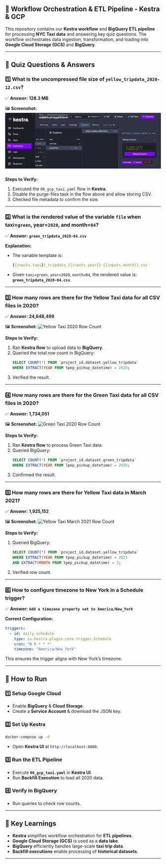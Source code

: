 ## 🚀 **Workflow Orchestration & ETL Pipeline - Kestra & GCP**
This repository contains our **Kestra workflow** and **BigQuery ETL pipeline** for processing **NYC Taxi data** and answering key quiz questions. The workflow orchestrates data ingestion, transformation, and loading into **Google Cloud Storage (GCS)** and **BigQuery**.

---

## 📌 **Quiz Questions & Answers**

### **1️⃣ What is the uncompressed file size of `yellow_tripdata_2020-12.csv`?**
✅ **Answer:** **128.3 MB**

🖼 **Screenshot:**
![Yellow Taxi December 2020 File Size](https://github.com/kostas696/data-engineering-zoomcamp/blob/main/homework_2/screenshots/question1.PNG)

**Steps to Verify:**
1. Executed the `06_gcp_taxi.yaml` flow in **Kestra**.
2. Disable the purge-files task in the flow above and allow storing CSV.
3. Checked file metadata to confirm the size.

---

### **2️⃣ What is the rendered value of the variable `file` when taxi=`green`, year=`2020`, and month=`04`?**
✅ **Answer:** **`green_tripdata_2020-04.csv`**

**Explanation:**
- The variable template is:  
  ```yaml
  {{inputs.taxi}}_tripdata_{{inputs.year}}-{{inputs.month}}.csv
  ```
- Given `taxi=green`, `year=2020`, `month=04`, the rendered value is:  
  **`green_tripdata_2020-04.csv`**.

---

### **3️⃣ How many rows are there for the Yellow Taxi data for all CSV files in 2020?**
✅ **Answer:** **24,648,499**

🖼 **Screenshot:**
![Yellow Taxi 2020 Row Count](https://github.com/kostas696/data-engineering-zoomcamp/blob/main/homework_2/screenshots\question3.JPG)

**Steps to Verify:**
1. Ran **Kestra flow** to upload data to **BigQuery**.
2. Queried the total row count in BigQuery:
   ```sql
   SELECT COUNT(*) FROM `project_id.dataset.yellow_tripdata`
   WHERE EXTRACT(YEAR FROM tpep_pickup_datetime) = 2020;
   ```
3. Verified the result.

---

### **4️⃣ How many rows are there for the Green Taxi data for all CSV files in 2020?**
✅ **Answer:** **1,734,051**

🖼 **Screenshot:**
![Green Taxi 2020 Row Count](https://github.com/kostas696/data-engineering-zoomcamp/blob/main/homework_2/screenshots\question4.JPG)

**Steps to Verify:**
1. Ran **Kestra flow** to process Green Taxi data.
2. Queried BigQuery:
   ```sql
   SELECT COUNT(*) FROM `project_id.dataset.green_tripdata`
   WHERE EXTRACT(YEAR FROM lpep_pickup_datetime) = 2020;
   ```
3. Confirmed the result.

---

### **5️⃣ How many rows are there for Yellow Taxi data in March 2021?**
✅ **Answer:** **1,925,152**

🖼 **Screenshot:**
![Yellow Taxi March 2021 Row Count](https://github.com/kostas696/data-engineering-zoomcamp/blob/main/homework_2/screenshots\question5.JPG)

**Steps to Verify:**
1. Queried BigQuery:
   ```sql
   SELECT COUNT(*) FROM `project_id.dataset.yellow_tripdata`
   WHERE EXTRACT(YEAR FROM tpep_pickup_datetime) = 2021
   AND EXTRACT(MONTH FROM tpep_pickup_datetime) = 3;
   ```
2. Verified row count.

---

### **6️⃣ How to configure timezone to New York in a Schedule trigger?**
✅ **Answer:** **`Add a timezone property set to America/New_York`**

**Correct Configuration:**
```yaml
triggers:
  - id: daily_schedule
    type: io.kestra.plugin.core.trigger.Schedule
    cron: "0 9 * * *"
    timezone: "America/New_York"
```
This ensures the trigger aligns with New York’s timezone.

---

## 🚀 **How to Run**
### **1️⃣ Setup Google Cloud**
- Enable **BigQuery** & **Cloud Storage**.
- Create a **Service Account** & download the JSON key.

### **2️⃣ Set Up Kestra**
```sh
docker-compose up -d
```
- Open **Kestra UI** at `http://localhost:8080`.

### **3️⃣ Run the ETL Pipeline**
- Execute **`06_gcp_taxi.yaml`** in **Kestra UI**.
- Run **Backfill Execution** to load all 2020 data.

### **4️⃣ Verify in BigQuery**
- Run queries to check row counts.

---

## 📌 **Key Learnings**
- **Kestra** simplifies workflow orchestration for **ETL pipelines**.
- **Google Cloud Storage (GCS)** is used as a **data lake**.
- **BigQuery** efficiently handles large-scale **taxi trip data**.
- **Backfill executions** enable processing of **historical datasets**.

---

